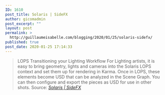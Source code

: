 ```yaml
---
ID: 1610
post_title: Solaris | SideFX
author: gicomadmin
post_excerpt: ""
layout: post
permalink: >
  http://guillaumeisabelle.com/blogging/2020/01/25/solaris-sidefx/
published: true
post_date: 2020-01-25 17:14:33
---
```

> LOPS Transitioning your Lighting Workflow For Lighting artists, it is easy to bring geometry, lights and cameras into the Solaris LOPS context and set them up for rendering in Karma. Once in LOPS, these elements become USD that can be analyzed in the Scene Graph. You can then configure and export the pieces as USD for use in other shots. Source: *[Solaris | SideFX][1]*

 [1]: https://www.sidefx.com/products/houdini/solaris/